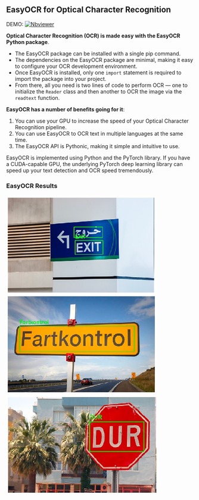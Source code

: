 ## EasyOCR for Optical Character Recognition

DEMO:  [![Nbviewer](https://github.com/jupyter/design/blob/master/logos/Badges/nbviewer_badge.svg)](https://nbviewer.jupyter.org/github/shejz/OCR/blob/main/EasyOCR%20for%20Optical%20Character%20Recognition/easy_ocr.ipynb)

**Optical Character Recognition (OCR) is made easy with the EasyOCR Python package**.

- The EasyOCR package can be installed with a single pip command.
- The dependencies on the EasyOCR package are minimal, making it easy to configure your OCR development environment.
- Once EasyOCR is installed, only one `import` statement is required to import the package into your project.
- From there, all you need is two lines of code to perform OCR — one to initialize the `Reader` class and then another to OCR the image via the `readtext` function.

**EasyOCR has a number of benefits going for it**:
1. You can use your GPU to increase the speed of your Optical Character Recognition pipeline.
2. You can use EasyOCR to OCR text in multiple languages at the same time.
3. The EasyOCR API is Pythonic, making it simple and intuitive to use.

EasyOCR is implemented using Python and the PyTorch library. If you have a CUDA-capable GPU, the underlying PyTorch deep learning library can speed up your text detection and OCR speed tremendously.

### EasyOCR Results
![](https://github.com/shejz/OCR/blob/main/EasyOCR%20for%20Optical%20Character%20Recognition/Results.jpg)
